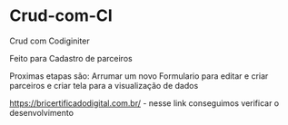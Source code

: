 # Crud-com-CI
Crud com Codiginiter 

Feito para Cadastro de parceiros

Proximas etapas são:
Arrumar um novo Formulario para editar e criar parceiros
e criar tela para a visualização de dados

https://bricertificadodigital.com.br/ - nesse link conseguimos verificar o desenvolvimento

